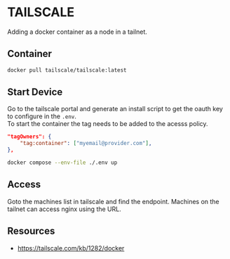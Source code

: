 # TAILSCALE

Adding a docker container as a node in a tailnet.  

## Container

```sh
docker pull tailscale/tailscale:latest
```

## Start Device

Go to the tailscale portal and generate an install script to get the oauth key to configure in the `.env`.  
To start the container the tag needs to be added to the acesss policy.  

```json
"tagOwners": {
    "tag:container": ["myemail@provider.com"],
},
```

```sh
docker compose --env-file ./.env up
```

## Access

Goto the machines list in tailscale and find the endpoint. Machines on the tailnet can access nginx using the URL.  

## Resources

* https://tailscale.com/kb/1282/docker

